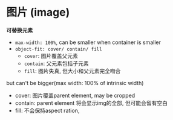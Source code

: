 # 图片 (image)

**可替换元素**

- `max-width: 100%`, can be smaller when container is smaller
- `object-fit: cover/ contain/ fill`
  - `cover`: 图片覆盖父元素
  - `contain`: 父元素包括子元素
  - `fill`: 图片失真, 但大小和父元素完全吻合

> 
but can't be bigger(max width: 100% of intrinsic width)


> 
- cover: 图片覆盖parent element, may be cropped
- contain: parent element 将会显示img的全部, 但可能会留有空白
- fill: 不会保持aspect ration,